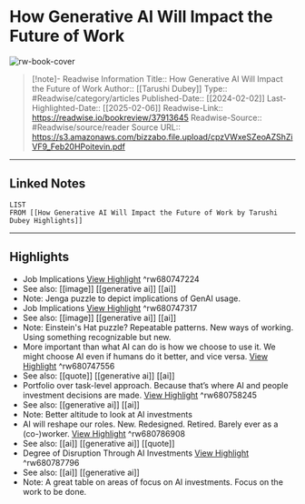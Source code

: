# How Generative AI Will Impact the Future of Work

![rw-book-cover](https://readwise-assets.s3.amazonaws.com/media/uploaded_book_covers/profile_174804/QdGz5Npgdw2pszWPD6To8Fr4qZyOl4LoUL6WGVf6vyc-cove_JGAYUsJ.png)
<br>
>[!note]- Readwise Information
>Title:: How Generative AI Will Impact the Future of Work
>Author:: [[Tarushi Dubey]]
>Type:: #Readwise/category/articles
>Published-Date:: [[2024-02-02]]
>Last-Highlighted-Date:: [[2025-02-06]]
>Readwise-Link:: https://readwise.io/bookreview/37913645
>Readwise-Source:: #Readwise/source/reader
>Source URL:: https://s3.amazonaws.com/bizzabo.file.upload/cpzVWxeSZeoAZShZiVF9_Feb20HPoitevin.pdf
--- 

## Linked Notes
```dataview
LIST
FROM [[How Generative AI Will Impact the Future of Work by Tarushi Dubey Highlights]]
```

---

## Highlights
- Job Implications [View Highlight](https://readwise.io/open/680747224) ^rw680747224 
- See also: [[image]] [[generative ai]] [[ai]] 
- Note: Jenga puzzle to depict implications of GenAI usage.
- Job Implications [View Highlight](https://readwise.io/open/680747317) ^rw680747317 
- See also: [[image]] [[generative ai]] [[ai]] 
- Note: Einstein's Hat puzzle? Repeatable patterns. New ways of working. Using something recognizable but new.
- More important than what AI can do is how we choose to use it.
  We might choose AI even if humans do it better, and vice versa. [View Highlight](https://readwise.io/open/680747556) ^rw680747556 
- See also: [[quote]] [[generative ai]] [[ai]] 
- Portfolio over task-level approach. Because that’s where AI and people investment decisions are made. [View Highlight](https://readwise.io/open/680758245) ^rw680758245 
- See also: [[generative ai]] [[ai]] 
- Note: Better altitude to look at AI investments
- AI will reshape our roles. New. Redesigned. Retired.
  Barely ever as a (co-)worker. [View Highlight](https://readwise.io/open/680786908) ^rw680786908 
- See also: [[ai]] [[generative ai]] [[quote]] 
- Degree of Disruption Through AI Investments [View Highlight](https://readwise.io/open/680787796) ^rw680787796 
- See also: [[ai]] [[generative ai]] 
- Note: A great table on areas of focus on AI investments. Focus on the work to be done.
